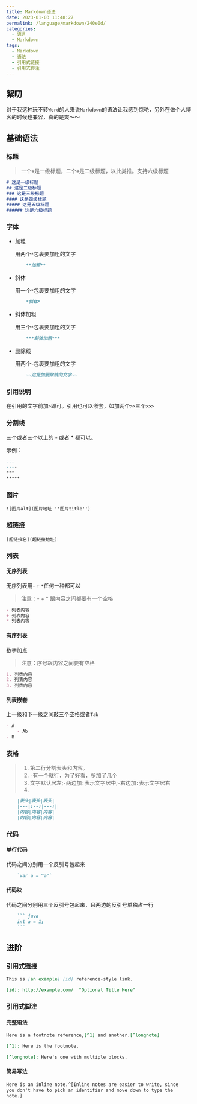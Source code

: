 ```yaml
---
title: Markdown语法
date: 2023-01-03 11:48:27
permalink: /language/markdown/240e0d/
categories:
  - 语言
  - Markdown
tags:
  - Markdown
  - 语法
  - 引用式链接
  - 引用式脚注
---
```


## 絮叨

对于我这种玩不转`Word`的人来说`Markdown`的语法让我感到惊艳，另外在做个人博客的时候也兼容，真的是爽～～

<!-- more -->

<InArticleAdsense
    data-ad-client="ca-pub-1725717718088510"
    data-ad-slot="7426219401">
</InArticleAdsense>

## 基础语法

### 标题

> 一个`#`是一级标题，二个`#`是二级标题，以此类推。支持六级标题

``` markdown
# 这是一级标题
## 这是二级标题
### 这是三级标题
#### 这是四级标题
##### 这是五级标题
###### 这是六级标题
```

### 字体

- 加粗
  
    用两个`*`包裹要加粗的文字

    ``` markdown
        **加粗**
    ```

- 斜体

    用一个`*`包裹要加粗的文字

    ``` markdown
        *斜体*
    ```

- 斜体加粗

    用三个`*`包裹要加粗的文字

    ``` markdown
        ***斜体加粗***
    ```

- 删除线

    用两个`~`包裹要加粗的文字

    ``` markdown
        ~~这是加删除线的文字~~
    ```


### 引用说明

在引用的文字前加`>`即可。引用也可以嵌套，如加两个`>>`三个`>>>`

### 分割线

三个或者三个以上的 - 或者 * 都可以。

示例：

``` markdown
---
----
***
*****
```

### 图片

`![图片alt](图片地址 ''图片title'')`

### 超链接

`[超链接名](超链接地址)`

### 列表

#### 无序列表

无序列表用`-` `+` `*`任何一种都可以

> 注意：- + * 跟内容之间都要有一个空格

``` markdown
- 列表内容
+ 列表内容
* 列表内容
```

#### 有序列表

数字加点

> 注意：序号跟内容之间要有空格

``` markdown
1. 列表内容
2. 列表内容
3. 列表内容
```

#### 列表嵌套

上一级和下一级之间敲三个空格或者`Tab`

``` markdown
- A
    - Ab
- B
```

### 表格

> 1. 第二行分割表头和内容。
> 2. `-`有一个就行，为了好看，多加了几个
> 3. 文字默认居左;`-`两边加`:`表示文字居中;`-`右边加`:`表示文字居右
> 4. 

``` markdown
    |表头|表头|表头|
    |---|:--:|---:|
    |内容|内容|内容|
    |内容|内容|内容|
```

### 代码

#### 单行代码

代码之间分别用一个反引号包起来

``` markdown
    `var a = "a"`
```

#### 代码块

代码之间分别用三个反引号包起来，且两边的反引号单独占一行

``` markdown
    ``` java
    int a = 1;
    ```
```

## 进阶

### 引用式链接

``` markdown
This is [an example] [id] reference-style link.

[id]: http://example.com/  "Optional Title Here"
```

### 引用式脚注

#### 完整语法

``` markdown
Here is a footnote reference,[^1] and another.[^longnote]

[^1]: Here is the footnote.

[^longnote]: Here's one with multiple blocks.
```

#### 简易写法

``` markdown
Here is an inline note.^[Inline notes are easier to write, since
you don't have to pick an identifier and move down to type the
note.]
```

